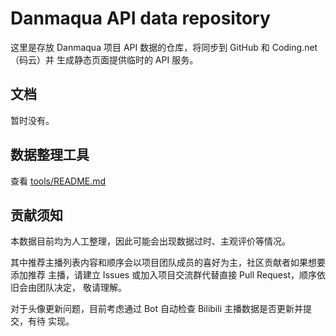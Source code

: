 Danmaqua API data repository
======

这里是存放 Danmaqua 项目 API 数据的仓库，将同步到 GitHub 和 Coding.net（码云）并
生成静态页面提供临时的 API 服务。

## 文档

暂时没有。

## 数据整理工具

查看 [tools/README.md](./tools/README.md)

## 贡献须知

本数据目前均为人工整理，因此可能会出现数据过时、主观评价等情况。

其中推荐主播列表内容和顺序会以项目团队成员的喜好为主，社区贡献者如果想要添加推荐
主播，请建立 Issues 或加入项目交流群代替直接 Pull Request，顺序依旧会由团队决定，
敬请理解。

对于头像更新问题，目前考虑通过 Bot 自动检查 Bilibili 主播数据是否更新并提交，有待
实现。
